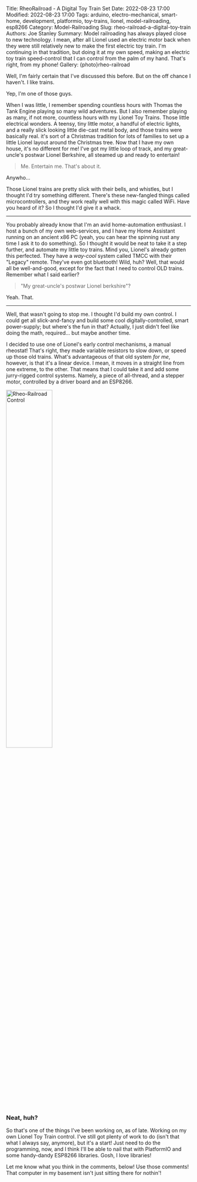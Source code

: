Title: RheoRailroad - A Digital Toy Train Set
Date: 2022-08-23 17:00
Modified: 2022-08-23 17:00
Tags: arduino, electro-mechanical, smart-home, development, platformio, toy-trains, lionel, model-railroading, esp8266
Category: Model-Railroading
Slug: rheo-railroad-a-digital-toy-train
Authors: Joe Stanley
Summary: Model railroading has always played close to new technology. I mean, after all Lionel used an electric motor back when they were still relatively new to make the first electric toy train. I'm continuing in that tradition, but doing it at my own speed, making an electric toy train speed-control that I can control from the palm of my hand. That's right, from my phone!
Gallery: {photo}rheo-railroad

Well, I'm fairly certain that I've discussed this before. But on the off chance I haven't. I like trains.

Yep, I'm one of those guys.

When I was little, I remember spending countless hours with Thomas the Tank Engine playing so many wild adventures. But I also remember playing as many,
if not more, countless hours with my Lionel Toy Trains. Those little electrical wonders. A teensy, tiny little motor, a handful of electric lights, and
a really slick looking little die-cast metal body, and those trains were basically real. it's sort of a Christmas tradition for lots of families to set up
a little Lionel layout around the Christmas tree. Now that I have my own house, it's no different for me! I've got my little loop of track, and my
great-uncle's postwar Lionel Berkshire, all steamed up and ready to entertain!

> Me. Entertain me. That's about it.

Anywho...

Those Lionel trains are pretty slick with their bells, and whistles, but I thought I'd try something different. There's these new-fangled things called
microcontrollers, and they work really well with this magic called WiFi. Have you heard of it? So I thought I'd give it a whack.

---

You probably already know that I'm an avid home-automation enthusiast. I host a bunch of my own web-services, and I have my Home Assistant running on an
ancient x86 PC (yeah, you can hear the spinning rust any time I ask it to do something). So I thought it would be neat to take it a step further, and
automate my little toy trains. Mind you, Lionel's already gotten this perfected. They have a *way-cool* system called TMCC with their "Legacy" remote.
They've even got bluetooth! Wild, huh? Well, that would all be well-and-good, except for the fact that I need to control OLD trains. Remember what I said
earlier?

> "My great-uncle's postwar Lionel berkshire"?

Yeah. That.

---

Well, that wasn't going to stop me. I thought I'd build my own control. I could get all slick-and-fancy and build some cool digitally-controlled, smart
power-supply; but where's the fun in that? Actually, I just didn't feel like doing the math, required... but maybe another time.

I decided to use one of Lionel's early control mechanisms, a manual rheostat! That's right, they made variable resistors to slow down, or speed up those
old trains. What's advantageous of that old system *for me*, however, is that it's a linear device. I mean, it moves in a straight line from one extreme,
to the other. That means that I could take it and add some jurry-rigged control systems. Namely, a piece of all-thread, and a stepper motor, controlled
by a driver board and an ESP8266.

<img src="{attach}/images/rheo-railroad/ima_d0da9c3.jpeg" width="50%" alt="Rheo-Railroad Control">

### Neat, huh?

So that's one of the things I've been working on, as of late. Working on my own Lionel Toy Train control. I've still got plenty of work to do (isn't that
what I always say, anymore), but it's a start! Just need to do the programming, now, and I think I'll be able to nail that with PlatformIO and some
handy-dandy ESP8266 libraries. Gosh, I love libraries!

Let me know what you think in the comments, below! Use those comments! That computer in my basement isn't just sitting there for nothin'!

